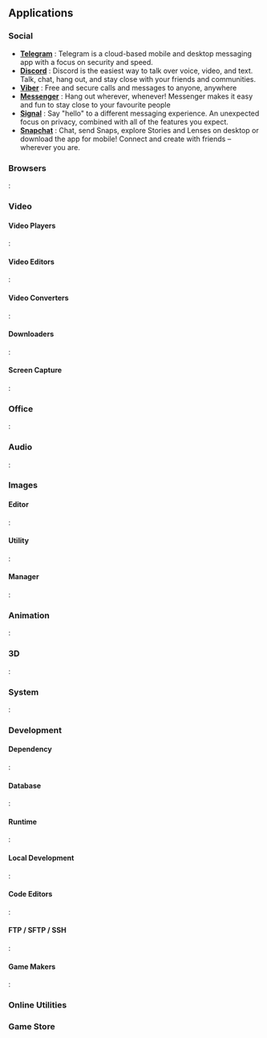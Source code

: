 ## Applications

### Social

 - **[Telegram](https://telegram.org)** : Telegram is a cloud-based mobile and desktop messaging app with a focus on security and speed.
 - **[Discord](https://discord.com)** : Discord is the easiest way to talk over voice, video, and text. Talk, chat, hang out, and stay close with your friends and communities.
 - **[Viber](https://www.viber.com)** : Free and secure calls and messages to anyone, anywhere
 - **[Messenger](https://www.messenger.com)** : Hang out wherever, whenever! Messenger makes it easy and fun to stay close to your favourite people
 - **[Signal](https://signal.org)** : Say "hello" to a different messaging experience. An unexpected focus on privacy, combined with all of the features you expect.
 - **[Snapchat](https://www.snapchat.com/)** : Chat, send Snaps, explore Stories and Lenses on desktop or download the app for mobile! Connect and create with friends – wherever you are.

### Browsers
**[]()** :

### Video
#### Video Players
**[]()** :
#### Video Editors
**[]()** :
#### Video Converters
**[]()** :
#### Downloaders
**[]()** :
#### Screen Capture
**[]()** :

### Office
**[]()** :
### Audio
**[]()** :
### Images
#### Editor
**[]()** :
#### Utility
**[]()** :
#### Manager
**[]()** :

### Animation
**[]()** :
### 3D
**[]()** :
### System
**[]()** :
### Development
#### Dependency 
**[]()** :
#### Database
**[]()** :
#### Runtime
**[]()** : 
#### Local Development
**[]()** :
#### Code Editors
**[]()** :
#### FTP / SFTP / SSH
**[]()** :
#### Game Makers
**[]()** :

### Online Utilities

### Game Store